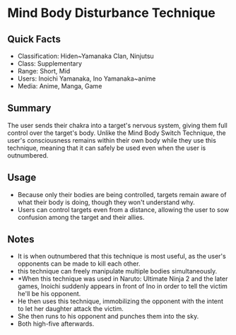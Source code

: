 # Mind Body Disturbance Technique

## Quick Facts
- Classification: Hiden~Yamanaka Clan, Ninjutsu
- Class: Supplementary
- Range: Short, Mid
- Users: Inoichi Yamanaka, Ino Yamanaka~anime
- Media: Anime, Manga, Game

## Summary
The user sends their chakra into a target's nervous system, giving them full control over the target's body. Unlike the Mind Body Switch Technique, the user's consciousness remains within their own body while they use this technique, meaning that it can safely be used even when the user is outnumbered.

## Usage
- Because only their bodies are being controlled, targets remain aware of what their body is doing, though they won't understand why.
- Users can control targets even from a distance, allowing the user to sow confusion among the target and their allies.

## Notes
- It is when outnumbered that this technique is most useful, as the user's opponents can be made to kill each other.
- this technique can freely manipulate multiple bodies simultaneously.
- *When this technique was used in Naruto: Ultimate Ninja 2 and the later games, Inoichi suddenly appears in front of Ino in order to tell the victim he'll be his opponent.
- He then uses this technique, immobilizing the opponent with the intent to let her daughter attack the victim.
- She then runs to his opponent and punches them into the sky.
- Both high-five afterwards.
